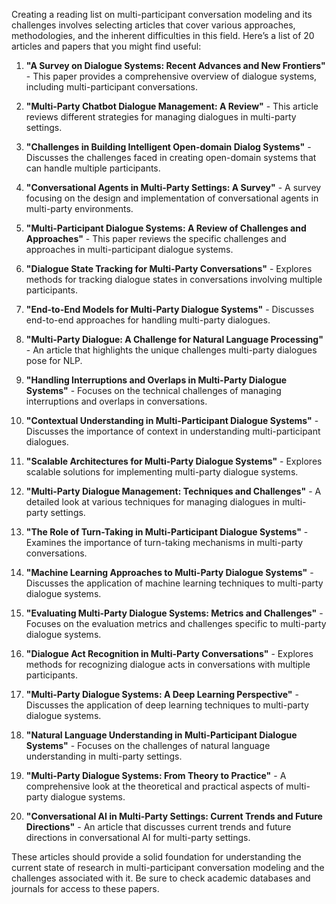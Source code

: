 Creating a reading list on multi-participant conversation modeling and its challenges involves selecting articles that cover various approaches, methodologies, and the inherent difficulties in this field. Here’s a list of 20 articles and papers that you might find useful:

1. **"A Survey on Dialogue Systems: Recent Advances and New Frontiers"** - This paper provides a comprehensive overview of dialogue systems, including multi-participant conversations.

2. **"Multi-Party Chatbot Dialogue Management: A Review"** - This article reviews different strategies for managing dialogues in multi-party settings.

3. **"Challenges in Building Intelligent Open-domain Dialog Systems"** - Discusses the challenges faced in creating open-domain systems that can handle multiple participants.

4. **"Conversational Agents in Multi-Party Settings: A Survey"** - A survey focusing on the design and implementation of conversational agents in multi-party environments.

5. **"Multi-Participant Dialogue Systems: A Review of Challenges and Approaches"** - This paper reviews the specific challenges and approaches in multi-participant dialogue systems.

6. **"Dialogue State Tracking for Multi-Party Conversations"** - Explores methods for tracking dialogue states in conversations involving multiple participants.

7. **"End-to-End Models for Multi-Party Dialogue Systems"** - Discusses end-to-end approaches for handling multi-party dialogues.

8. **"Multi-Party Dialogue: A Challenge for Natural Language Processing"** - An article that highlights the unique challenges multi-party dialogues pose for NLP.

9. **"Handling Interruptions and Overlaps in Multi-Party Dialogue Systems"** - Focuses on the technical challenges of managing interruptions and overlaps in conversations.

10. **"Contextual Understanding in Multi-Participant Dialogue Systems"** - Discusses the importance of context in understanding multi-participant dialogues.

11. **"Scalable Architectures for Multi-Party Dialogue Systems"** - Explores scalable solutions for implementing multi-party dialogue systems.

12. **"Multi-Party Dialogue Management: Techniques and Challenges"** - A detailed look at various techniques for managing dialogues in multi-party settings.

13. **"The Role of Turn-Taking in Multi-Participant Dialogue Systems"** - Examines the importance of turn-taking mechanisms in multi-party conversations.

14. **"Machine Learning Approaches to Multi-Party Dialogue Systems"** - Discusses the application of machine learning techniques to multi-party dialogue systems.

15. **"Evaluating Multi-Party Dialogue Systems: Metrics and Challenges"** - Focuses on the evaluation metrics and challenges specific to multi-party dialogue systems.

16. **"Dialogue Act Recognition in Multi-Party Conversations"** - Explores methods for recognizing dialogue acts in conversations with multiple participants.

17. **"Multi-Party Dialogue Systems: A Deep Learning Perspective"** - Discusses the application of deep learning techniques to multi-party dialogue systems.

18. **"Natural Language Understanding in Multi-Participant Dialogue Systems"** - Focuses on the challenges of natural language understanding in multi-party settings.

19. **"Multi-Party Dialogue Systems: From Theory to Practice"** - A comprehensive look at the theoretical and practical aspects of multi-party dialogue systems.

20. **"Conversational AI in Multi-Party Settings: Current Trends and Future Directions"** - An article that discusses current trends and future directions in conversational AI for multi-party settings.

These articles should provide a solid foundation for understanding the current state of research in multi-participant conversation modeling and the challenges associated with it. Be sure to check academic databases and journals for access to these papers.